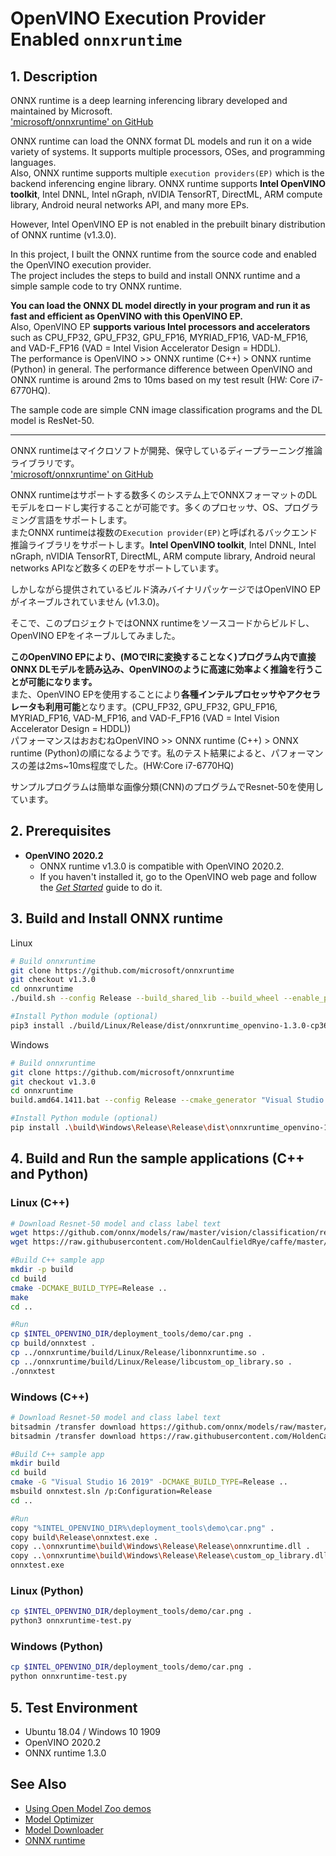 # OpenVINO Execution Provider Enabled `onnxruntime`

## 1. Description
ONNX runtime is a deep learning inferencing library developed and maintained by Microsoft.  
<a href=https://github.com/microsoft/onnxruntime>'microsoft/onnxruntime' on GitHub</a>  

ONNX runtime can load the ONNX format DL models and run it on a wide variety of systems. It supports multiple processors, OSes, and programming languages.  
Also, ONNX runtime supports multiple `execution providers(EP)` which is the backend inferencing engine library. ONNX runtime supports **Intel OpenVINO toolkit**, Intel DNNL, Intel nGraph, nVIDIA TensorRT, DirectML, ARM compute library, Android neural networks API, and many more EPs.  

However, Intel OpenVINO EP is not enabled in the prebuilt binary distribution of ONNX runtime (v1.3.0).  

In this project, I built the ONNX runtime from the source code and enabled the OpenVINO execution provider.  
The project includes the steps to build and install ONNX runtime and a simple sample code to try ONNX runtime.  

**You can load the ONNX DL model directly in your program and run it as fast and efficient as OpenVINO with this OpenVINO EP.**  
Also, OpenVINO EP **supports various Intel processors and accelerators** such as CPU_FP32, GPU_FP32, GPU_FP16, MYRIAD_FP16, VAD-M_FP16, and VAD-F_FP16 (VAD = Intel Vision Accelerator Design = HDDL).  
The performance is OpenVINO >> ONNX runtime (C++) > ONNX runtime (Python) in general. The performance difference between OpenVINO and ONNX runtime is around 2ms to 10ms based on my test result (HW: Core i7-6770HQ).  

The sample code are simple CNN image classification programs and the DL model is ResNet-50.  

----

ONNX runtimeはマイクロソフトが開発、保守しているディープラーニング推論ライブラリです。  
<a href=https://github.com/microsoft/onnxruntime>'microsoft/onnxruntime' on GitHub</a>  

ONNX runtimeはサポートする数多くのシステム上でONNXフォーマットのDLモデルをロードし実行することが可能です。多くのプロセッサ、OS、プログラミング言語をサポートします。  
またONNX runtimeは複数の`Execution provider(EP)`と呼ばれるバックエンド推論ライブラリをサポートします。**Intel OpenVINO toolkit**, Intel DNNL, Intel nGraph, nVIDIA TensorRT, DirectML, ARM compute library, Android neural networks APIなど数多くのEPをサポートしています。  

しかしながら提供されているビルド済みバイナリパッケージではOpenVINO EPがイネーブルされていません (v1.3.0)。

そこで、このプロジェクトではONNX runtimeをソースコードからビルドし、OpenVINO EPをイネーブルしてみました。  

**このOpenVINO EPにより、(MOでIRに変換することなく)プログラム内で直接ONNX DLモデルを読み込み、OpenVINOのように高速に効率よく推論を行うことが可能になります。**  
また、OpenVINO EPを使用することにより**各種インテルプロセッサやアクセラレータも利用可能**となります。(CPU_FP32, GPU_FP32, GPU_FP16, MYRIAD_FP16, VAD-M_FP16, and VAD-F_FP16 (VAD = Intel Vision Accelerator Design = HDDL))  
パフォーマンスはおおむねOpenVINO >> ONNX runtime (C++) > ONNX runtime (Python)の順になるようです。私のテスト結果によると、パフォーマンスの差は2ms~10ms程度でした。(HW:Core i7-6770HQ)  

サンプルプログラムは簡単な画像分類(CNN)のプログラムでResnet-50を使用しています。


## 2. Prerequisites
- **OpenVINO 2020.2**
  - ONNX runtime v1.3.0 is compatible with OpenVINO 2020.2.  
  - If you haven't installed it, go to the OpenVINO web page and follow the [*Get Started*](https://software.intel.com/en-us/openvino-toolkit/documentation/get-started) guide to do it.  


## 3. Build and Install ONNX runtime

Linux
```sh
# Build onnxruntime
git clone https://github.com/microsoft/onnxruntime
git checkout v1.3.0
cd onnxruntime
./build.sh --config Release --build_shared_lib --build_wheel --enable_pybind --use_openvino CPU_FP32 --skip_tests

#Install Python module (optional)
pip3 install ./build/Linux/Release/dist/onnxruntime_openvino-1.3.0-cp36-cp36m-linux_x86_64.whl
```

Windows
```sh
# Build onnxruntime
git clone https://github.com/microsoft/onnxruntime
git checkout v1.3.0
cd onnxruntime
build.amd64.1411.bat --config Release --cmake_generator "Visual Studio 16 2019" --build_shared_lib --build_wheel --enable_pybind --use_openvino CPU_FP32 --skip_tests

#Install Python module (optional)
pip install .\build\Windows\Release\Release\dist\onnxruntime_openvino-1.3.0-cp36-cp36m-win_amd64.whl
```

## 4. Build and Run the sample applications (C++ and Python)

### Linux (C++)
```sh
# Download Resnet-50 model and class label text
wget https://github.com/onnx/models/raw/master/vision/classification/resnet/model/resnet50-v1-7.onnx
wget https://raw.githubusercontent.com/HoldenCaulfieldRye/caffe/master/data/ilsvrc12/synset_words.txt

#Build C++ sample app
mkdir -p build
cd build
cmake -DCMAKE_BUILD_TYPE=Release ..
make
cd ..

#Run
cp $INTEL_OPENVINO_DIR/deployment_tools/demo/car.png .
cp build/onnxtest .
cp ../onnxruntime/build/Linux/Release/libonnxruntime.so .
cp ../onnxruntime/build/Linux/Release/libcustom_op_library.so .
./onnxtest
```

### Windows (C++)
```sh
# Download Resnet-50 model and class label text
bitsadmin /transfer download https://github.com/onnx/models/raw/master/vision/classification/resnet/model/resnet50-v1-7.onnx %CD%\resnet50-v1-7.onnx
bitsadmin /transfer download https://raw.githubusercontent.com/HoldenCaulfieldRye/caffe/master/data/ilsvrc12/synset_words.txt %CD%\synset_words.txt

#Build C++ sample app
mkdir build
cd build
cmake -G "Visual Studio 16 2019" -DCMAKE_BUILD_TYPE=Release ..
msbuild onnxtest.sln /p:Configuration=Release
cd ..

#Run
copy "%INTEL_OPENVINO_DIR%\deployment_tools\demo\car.png" .
copy build\Release\onnxtest.exe .
copy ..\onnxruntime\build\Windows\Release\Release\onnxruntime.dll .
copy ..\onnxruntime\build\Windows\Release\Release\custom_op_library.dll .
onnxtest.exe
```

### Linux (Python)
```sh
cp $INTEL_OPENVINO_DIR/deployment_tools/demo/car.png .
python3 onnxruntime-test.py
```

### Windows (Python)
```sh
cp $INTEL_OPENVINO_DIR/deployment_tools/demo/car.png .
python onnxruntime-test.py
```

## 5. Test Environment
- Ubuntu 18.04 / Windows 10 1909  
- OpenVINO 2020.2  
- ONNX runtime 1.3.0  

## See Also  
* [Using Open Model Zoo demos](../../README.md)  
* [Model Optimizer](https://docs.openvinotoolkit.org/latest/_docs_MO_DG_Deep_Learning_Model_Optimizer_DevGuide.html)  
* [Model Downloader](../../../tools/downloader/README.md)  
* [ONNX runtime](https://github.com/microsoft/onnxruntime)
